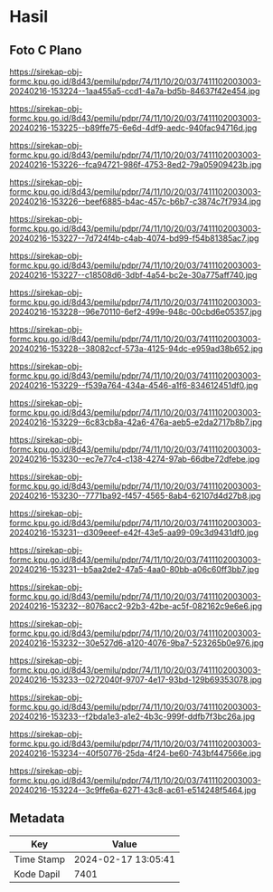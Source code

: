 # Hasil

## Foto C Plano

https://sirekap-obj-formc.kpu.go.id/8d43/pemilu/pdpr/74/11/10/20/03/7411102003003-20240216-153224--1aa455a5-ccd1-4a7a-bd5b-84637f42e454.jpg

https://sirekap-obj-formc.kpu.go.id/8d43/pemilu/pdpr/74/11/10/20/03/7411102003003-20240216-153225--b89ffe75-6e6d-4df9-aedc-940fac94716d.jpg

https://sirekap-obj-formc.kpu.go.id/8d43/pemilu/pdpr/74/11/10/20/03/7411102003003-20240216-153226--fca94721-986f-4753-8ed2-79a05909423b.jpg

https://sirekap-obj-formc.kpu.go.id/8d43/pemilu/pdpr/74/11/10/20/03/7411102003003-20240216-153226--beef6885-b4ac-457c-b6b7-c3874c7f7934.jpg

https://sirekap-obj-formc.kpu.go.id/8d43/pemilu/pdpr/74/11/10/20/03/7411102003003-20240216-153227--7d724f4b-c4ab-4074-bd99-f54b81385ac7.jpg

https://sirekap-obj-formc.kpu.go.id/8d43/pemilu/pdpr/74/11/10/20/03/7411102003003-20240216-153227--c18508d6-3dbf-4a54-bc2e-30a775aff740.jpg

https://sirekap-obj-formc.kpu.go.id/8d43/pemilu/pdpr/74/11/10/20/03/7411102003003-20240216-153228--96e70110-6ef2-499e-948c-00cbd6e05357.jpg

https://sirekap-obj-formc.kpu.go.id/8d43/pemilu/pdpr/74/11/10/20/03/7411102003003-20240216-153228--38082ccf-573a-4125-94dc-e959ad38b652.jpg

https://sirekap-obj-formc.kpu.go.id/8d43/pemilu/pdpr/74/11/10/20/03/7411102003003-20240216-153229--f539a764-434a-4546-a1f6-834612451df0.jpg

https://sirekap-obj-formc.kpu.go.id/8d43/pemilu/pdpr/74/11/10/20/03/7411102003003-20240216-153229--6c83cb8a-42a6-476a-aeb5-e2da2717b8b7.jpg

https://sirekap-obj-formc.kpu.go.id/8d43/pemilu/pdpr/74/11/10/20/03/7411102003003-20240216-153230--ec7e77c4-c138-4274-97ab-66dbe72dfebe.jpg

https://sirekap-obj-formc.kpu.go.id/8d43/pemilu/pdpr/74/11/10/20/03/7411102003003-20240216-153230--7771ba92-f457-4565-8ab4-62107d4d27b8.jpg

https://sirekap-obj-formc.kpu.go.id/8d43/pemilu/pdpr/74/11/10/20/03/7411102003003-20240216-153231--d309eeef-e42f-43e5-aa99-09c3d9431df0.jpg

https://sirekap-obj-formc.kpu.go.id/8d43/pemilu/pdpr/74/11/10/20/03/7411102003003-20240216-153231--b5aa2de2-47a5-4aa0-80bb-a06c60ff3bb7.jpg

https://sirekap-obj-formc.kpu.go.id/8d43/pemilu/pdpr/74/11/10/20/03/7411102003003-20240216-153232--8076acc2-92b3-42be-ac5f-082162c9e6e6.jpg

https://sirekap-obj-formc.kpu.go.id/8d43/pemilu/pdpr/74/11/10/20/03/7411102003003-20240216-153232--30e527d6-a120-4076-9ba7-523265b0e976.jpg

https://sirekap-obj-formc.kpu.go.id/8d43/pemilu/pdpr/74/11/10/20/03/7411102003003-20240216-153233--0272040f-9707-4e17-93bd-129b69353078.jpg

https://sirekap-obj-formc.kpu.go.id/8d43/pemilu/pdpr/74/11/10/20/03/7411102003003-20240216-153233--f2bda1e3-a1e2-4b3c-999f-ddfb7f3bc26a.jpg

https://sirekap-obj-formc.kpu.go.id/8d43/pemilu/pdpr/74/11/10/20/03/7411102003003-20240216-153234--40f50776-25da-4f24-be60-743bf447566e.jpg

https://sirekap-obj-formc.kpu.go.id/8d43/pemilu/pdpr/74/11/10/20/03/7411102003003-20240216-153224--3c9ffe6a-6271-43c8-ac61-e514248f5464.jpg


## Metadata

| Key        | Value               |
| ---------- | ------------------- |
| Time Stamp | 2024-02-17 13:05:41 |
| Kode Dapil | 7401                |



